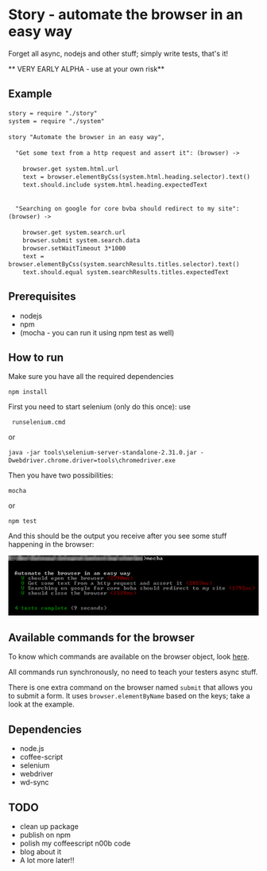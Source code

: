 # Story - automate the browser in an easy way

Forget all async, nodejs and other stuff; simply write tests, that's it!

** VERY EARLY ALPHA - use at your own risk**

## Example

    story = require "./story"
    system = require "./system"

    story "Automate the browser in an easy way",
      
      "Get some text from a http request and assert it": (browser) ->
      
        browser.get system.html.url
        text = browser.elementByCss(system.html.heading.selector).text()
        text.should.include system.html.heading.expectedText
        
        
      "Searching on google for core bvba should redirect to my site": (browser) ->
      
        browser.get system.search.url
        browser.submit system.search.data
        browser.setWaitTimeout 3*1000
        text = browser.elementByCss(system.searchResults.titles.selector).text()
        text.should.equal system.searchResults.titles.expectedText

## Prerequisites

- nodejs
- npm
- (mocha - you can run it using npm test as well)

## How to run

Make sure you have all the required dependencies

    npm install

First you need to start selenium (only do this once):
use

     runselenium.cmd

or

    java -jar tools\selenium-server-standalone-2.31.0.jar -Dwebdriver.chrome.driver=tools\chromedriver.exe

Then you have two possibilities:

    mocha

or 

    npm test

And this should be the output you receive after you see some stuff happening in the browser:

![Output](./doc/screenshot.png)
    
## Available commands for the browser

To know which commands are available on the browser object, look [here](https://github.com/sebv/node-wd-sync).

All commands run synchronously, no need to teach your testers async stuff.

There is one extra command on the browser named `submit` that allows you to submit a form. It uses `browser.elementByName` based on the keys; take a look at the example.

## Dependencies

- node.js
- coffee-script
- selenium
- webdriver
- wd-sync    
    
## TODO

- clean up package
- publish on npm
- polish my coffeescript n00b code
- blog about it
- A lot more later!!
